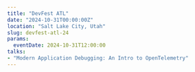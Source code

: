 ```yaml
---
title: "DevFest ATL"
date: "2024-10-31T00:00:00Z"
location: "Salt Lake City, Utah"
slug: devfest-atl-24
params:
  eventDate: 2024-10-31T12:00:00
talks:
- "Modern Application Debugging: An Intro to OpenTelemetry"
---
```

